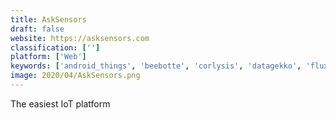 ```yaml
---
title: AskSensors
draft: false 
website: https://asksensors.com
classification: ['']
platform: ['Web']
keywords: ['android_things', 'beebotte', 'corlysis', 'datagekko', 'fluxtream', 'horavue', 'iot-ignite', 'iotplotter', 'jet', 'kaa', 'phant.io', 'pubnub', 'thingspeak', 'xively', 'dweet.io', 'emitter.io', 'freeboard', 'iothook', 't6', 'thethings.io']
image: 2020/04/AskSensors.png
---
```

The easiest IoT platform